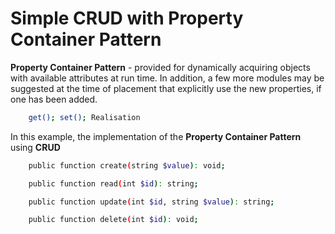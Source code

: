 # Simple CRUD with Property Container Pattern


**Property Container Pattern** - provided for dynamically acquiring objects with available attributes at run time. In addition, a few more modules may be suggested at the time of placement that explicitly use the new properties, if one has been added.

```sh
    get(); set(); Realisation
```

In this example, the implementation of the **Property Container Pattern** using **CRUD**

```sh
    public function create(string $value): void;

    public function read(int $id): string;

    public function update(int $id, string $value): string;

    public function delete(int $id): void;
```
